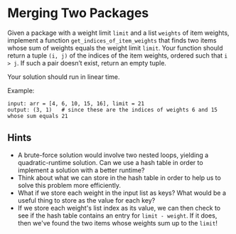 # Merging Two Packages

Given a package with a weight limit `limit` and a list `weights` of item weights, implement a function `get_indices_of_item_weights` that finds two items whose sum of weights equals the weight limit `limit`. Your function should return a tuple `(i, j)` of the indices of the item weights, ordered such that `i > j`. If such a pair doesn’t exist, return an empty tuple.

Your solution should run in linear time.

Example:
```
input: arr = [4, 6, 10, 15, 16], limit = 21
output: (3, 1)   # since these are the indices of weights 6 and 15 whose sum equals 21
```

## Hints
 
* A brute-force solution would involve two nested loops, yielding a quadratic-runtime solution. Can we use a hash table in order to implement a solution with a better runtime?
* Think about what we can store in the hash table in order to help us to solve this problem more efficiently. 
* What if we store each weight in the input list as keys? What would be a useful thing to store as the value for each key? 
* If we store each weight's list index as its value, we can then check to see if the hash table contains an entry for `limit - weight`. If it does, then we've found the two items whose weights sum up to the `limit`!

